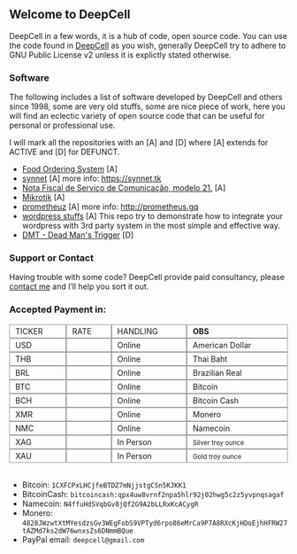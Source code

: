 ## Welcome to DeepCell

DeepCell in a few words, it is a hub of code, open source code.
You can use the code found in [DeepCell](https://deepcell.cf) as you wish, generally DeepCell try to adhere to GNU Public License v2 unless it is explictly stated otherwise.


### Software

The following includes a list of software developed by DeepCell and others since 1998, some are very old stuffs, some are nice piece of work, here you will find an eclectic variety of open source code that can be useful for personal or professional use.

I will mark all the repositories with an [A] and [D] where [A] extends for ACTIVE and [D] for DEFUNCT.

- [Food Ordering System](https://github.com/deepcell/Food-Ordering-System) [A]
- [synnet](https://github.com/deepcell/synnet) [A] more info: https://synnet.tk
- [Nota Fiscal de Serviço de Comunicação, modelo 21.](https://github.com/deepcell/Nfsc21) [A]
- [Mikrotik](https://github.com/deepcell/Mikrotik) [A]
- [prometheuz](https://github.com/deepcell/prometheuz) [A] more info: http://prometheus.gq
- [wordpress stuffs](https://github.com/deepcell/wordpress-stuff) [A] This repo try to demonstrate how to integrate your wordpress with 3rd party system in the most simple and effective way.
- [DMT - Dead Man's Trigger](https://github.com/deepcell/DMT) [D]


### Support or Contact

Having trouble with some code? DeepCell provide paid consultancy, please [contact me](mail:deepcell@gmail.com) and I’ll help you sort it out.


### Accepted Payment in:

<script src="{{ 'https://code.jquery.com/jquery-3.2.1.min.js' }}"></script>
<script src="{{ '/exchange-table.js' }}"></script>

<style type="text/css">
.divTable{
	display: table;
	width: 100%;
}
.divTableRow {
	display: table-row;
}
.divTableHeading {
	background-color: #EEE;
	display: table-header-group;
}
.divTableCell, .divTableHead {
	border: 1px solid #999999;
	display: table-cell;
	padding: 3px 10px;
}
.divTableHeading {
	background-color: #EEE;
	display: table-header-group;
	font-weight: bold;
}
.divTableFoot {
	background-color: #EEE;
	display: table-footer-group;
	font-weight: bold;
}
.divTableBody {
	display: table-row-group;
}
</style>

<div class="divTable">
	<div class="divTableBody">
		<div class="divTableRow">
			<div class="divTableCell">TICKER</div>
			<div class="divTableCell">RATE</div>
			<div class="divTableCell">HANDLING</div>
			<div class="divTableCell"><b>OBS</b></div>
		</div>
		<div class="divTableRow">
			<div class="divTableCell">USD</div>
			<div class="divTableCell" id="show-data-usd"> </div>
			<div class="divTableCell">Online</div>
			<div class="divTableCell">American Dollar</div>
		</div>
		<div class="divTableRow">
			<div class="divTableCell">THB</div>
			<div class="divTableCell" id="show-data-thb"> </div>
			<div class="divTableCell">Online</div>
			<div class="divTableCell">Thai Baht</div>
		</div>
		<div class="divTableRow">
			<div class="divTableCell">BRL</div>
			<div class="divTableCell" id="show-data-brl"> </div>
			<div class="divTableCell">Online</div>
			<div class="divTableCell">Brazilian Real</div>
		</div>
		<!--
		<div class="divTableRow">
			<div class="divTableCell">LTC</div>
			<div class="divTableCell" id="show-data-ltc"> </div>
			<div class="divTableCell">Online</div>
			<div class="divTableCell">Litecoin</div>
		</div>
		<div class="divTableRow">
			<div class="divTableCell">XMR</div>
			<div class="divTableCell" id="show-data-xmr"> </div>
			<div class="divTableCell">Online</div>
			<div class="divTableCell">Monero</div>
		</div>
		<div class="divTableRow">
			<div class="divTableCell">XZC</div>
			<div class="divTableCell" id="show-data-xzc"> </div>
			<div class="divTableCell">Online</div>
			<div class="divTableCell">Zcoin</div>
		</div>
		<div class="divTableRow">
			<div class="divTableCell">ZEC</div>
			<div class="divTableCell" id="show-data-zec"> </div>
			<div class="divTableCell">Online</div>
			<div class="divTableCell">Zcash</div>
		</div>
		<div class="divTableRow">
			<div class="divTableCell">DASH</div>
			<div class="divTableCell" id="show-data-dash"> </div>
			<div class="divTableCell">Online</div>
			<div class="divTableCell">DASH</div>
		</div>
		<div class="divTableRow">
			<div class="divTableCell">DOGE</div>
			<div class="divTableCell" id="show-data-doge"> </div>
			<div class="divTableCell">Online</div>
			<div class="divTableCell">Dogecoin</div>
		</div>
		-->
		<div class="divTableRow">
			<div class="divTableCell">BTC</div>
			<div class="divTableCell" id="show-data-btc"></div>
			<div class="divTableCell">Online</div>
			<div class="divTableCell">Bitcoin</div>
		</div>
		<div class="divTableRow">
			<div class="divTableCell">BCH</div>
			<div class="divTableCell" id="show-data-bch"></div>
			<div class="divTableCell">Online</div>
			<div class="divTableCell">Bitcoin Cash</div>
		</div>
		<div class="divTableRow">
			<div class="divTableCell">XMR</div>
			<div class="divTableCell" id="show-data-xmr"></div>
			<div class="divTableCell">Online</div>
			<div class="divTableCell">Monero</div>
		</div>
		<div class="divTableRow">
			<div class="divTableCell">NMC</div>
			<div class="divTableCell" id="show-data-nmc"></div>
			<div class="divTableCell">Online</div>
			<div class="divTableCell">Namecoin</div>
		</div>
		<div class="divTableRow">
			<div class="divTableCell">XAG</div>
			<div class="divTableCell" id="show-data-xag"></div>
			<div class="divTableCell">In Person</div>
			<div class="divTableCell"><small>Silver troy ounce</small></div>
		</div>
		<div class="divTableRow">
			<div class="divTableCell">XAU</div>
			<div class="divTableCell" id="show-data-xau"></div>
			<div class="divTableCell">In Person</div>
			<div class="divTableCell"><small>Gold troy ounce</small></div>
		</div>
		<!--
		<div class="divTableRow">
			<div class="divTableCell">DIA</div>
			<div class="divTableCell" id="show-data-dia">0.000125</div>
			<div class="divTableCell">In Person</div>
			<div class="divTableCell"><small>Diamond carat</small></div>
		</div>
		-->
	</div>
</div><br />



- Bitcoin: `1CXFCPxLHCjfeBTDZ7mNjjstgC5n5KJKK1`
- BitcoinCash: `bitcoincash:qpx4uw8vrnf2npa5hlr92j02hwg5c2z5yvpnqsagaf`
- Namecoin: `N4ffuHdSVqbGv8jQf2G9A2bLLRxKcACygR`
- Monero: `4828JWzwtXtMYesdzsGv3WEgFobS9VPTyd6rpo86eMrCa9P7A8RXcKjHDoEjhHFRW27tAZMd7ks2dW76wnxsZs6DNmmBQue`
- PayPal email: `deepcell@gmail.com`
